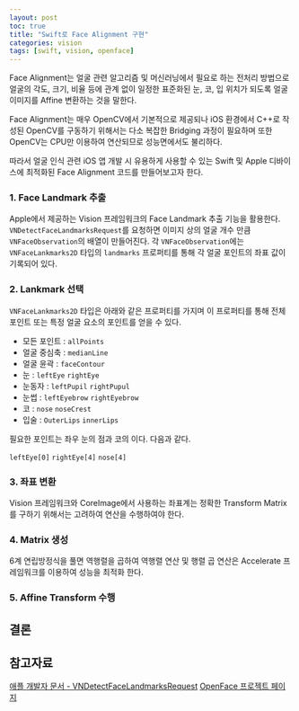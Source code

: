 ```yaml
---
layout: post
toc: true
title: "Swift로 Face Alignment 구현"
categories: vision
tags: [swift, vision, openface]
---
```


Face Alignment는 얼굴 관련 알고리즘 및 머신러닝에서 필요로 하는 전처리 방법으로 
얼굴의 각도, 크기, 비율 등에 관계 없이 일정한 표준화된 눈, 코, 입 위치가 되도록 얼굴 이미지를 Affine 변환하는 것을 말한다.

Face Alignment는 매우 OpenCV에서 기본적으로 제공되나 iOS 환경에서 C++로 작성된 OpenCV를 구동하기 위해서는 다소 복잡한 Bridging 과정이 필요하며 또한 OpenCV는 CPU만 이용하여 연산되므로 성능면에서도 불리하다.

따라서 얼굴 인식 관련 iOS 앱 개발 시 유용하게 사용할 수 있는 Swift 및 Apple 디바이스에 최적화된 Face Alignment 코드를 만들어보고자 한다.


### 1. Face Landmark 추출
Apple에서 제공하는 Vision 프레임워크의 Face Landmark 추출 기능을 활용한다.
`VNDetectFaceLandmarksRequest`를 요청하면 이미지 상의 얼굴 개수 만큼 `VNFaceObservation`의 배열이 만들어진다.
각 `VNFaceObservation`에는 `VNFaceLankmarks2D` 타입의 `landmarks` 프로퍼티를 통해 각 얼굴 포인트의 좌표 값이 기록되어 있다.

### 2. Lankmark 선택
`VNFaceLankmarks2D` 타입은 아래와 같은 프로퍼티를 가지며 이 프로퍼티를 통해 전체 포인트 또는 특정 얼굴 요소의 포인트를 얻을 수 있다.

- 모든 포인트 : `allPoints`
- 얼굴 중심축 : `medianLine`
- 얼굴 윤곽 : `faceContour` 
- 눈 : `leftEye` `rightEye`
- 눈동자 : `leftPupil` `rightPupul`
- 눈썹 : `leftEyebrow` `rightEyebrow`
- 코 : `nose` `noseCrest`
- 입술 : `OuterLips` `innerLips` 

필요한 포인트는 좌우 눈의 점과 코의 이다.
다음과 같다.

`leftEye[0]`
`rightEye[4]`
`nose[4]`

### 3. 좌표 변환
Vision 프레임워크와 CoreImage에서 사용하는 좌표계는 
정확한 Transform Matrix를 구하기 위해서는 고려하여 연산을 수행하여야 한다.

### 4. Matrix 생성
6계 연립방정식을 풀면 
역행렬을 곱하여 
역행렬 연산 및 행렬 곱 연산은 Accelerate 프레임워크를 이용하여 성능을 최적화 한다.

### 5. Affine Transform 수행

## 결론


## 참고자료
[애플 개발자 문서 - VNDetectFaceLandmarksRequest](https://developer.apple.com/documentation/vision/vndetectfacelandmarksrequest)
[OpenFace 프로젝트 페이지](https://cmusatyalab.github.io/openface/)
